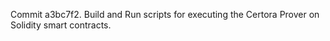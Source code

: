 Commit a3bc7f2.                    Build and Run scripts for executing the Certora Prover on Solidity smart contracts.